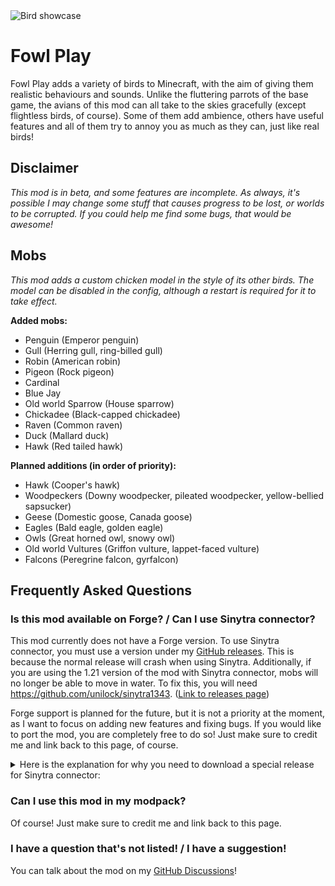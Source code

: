 <img src="https://cdn.modrinth.com/data/WpXfePbg/images/1c1f612324b1332cc0f53770f03e7759cede383d.png" alt="Bird showcase">

# Fowl Play

Fowl Play adds a variety of birds to Minecraft, with the aim of giving them realistic behaviours and sounds. Unlike the fluttering parrots of the base game, the avians of this mod can all take to the skies gracefully (except flightless birds, of course). Some of them add ambience, others have useful features and all of them try to annoy you as much as they can, just like real birds!

## Disclaimer

_This mod is in beta, and some features are incomplete. As always, it's possible I may change some stuff that causes progress to be lost, or worlds to be corrupted. If you could help me find some bugs, that would be awesome!_

## Mobs

_This mod adds a custom chicken model in the style of its other birds. The model can be disabled in the config, although a restart is required for it to take effect._

**Added mobs:**

- Penguin (Emperor penguin)
- Gull (Herring gull, ring-billed gull)
- Robin (American robin)
- Pigeon (Rock pigeon)
- Cardinal
- Blue Jay
- Old world Sparrow (House sparrow)
- Chickadee (Black-capped chickadee)
- Raven (Common raven)
- Duck (Mallard duck)
- Hawk (Red tailed hawk)

**Planned additions (in order of priority):**

- Hawk (Cooper's hawk)
- Woodpeckers (Downy woodpecker, pileated woodpecker, yellow-bellied sapsucker)
- Geese (Domestic goose, Canada goose)
- Eagles (Bald eagle, golden eagle)
- Owls (Great horned owl, snowy owl)
- Old world Vultures (Griffon vulture, lappet-faced vulture)
- Falcons (Peregrine falcon, gyrfalcon)

## Frequently Asked Questions

### Is this mod available on Forge? / Can I use Sinytra connector?

This mod currently does not have a Forge version. To use Sinytra connector, you must use a version under my [GitHub releases](https://github.com/aqariio/Fowl-Play/releases). This is because the normal release will crash when using Sinytra. Additionally, if you are using the 1.21 version of the mod with Sinytra connector, mobs will no longer be able to move in water. To fix this, you will need https://github.com/unilock/sinytra1343. ([Link to releases page](https://github.com/unilock/sinytra1343/releases))

Forge support is planned for the future, but it is not a priority at the moment, as I want to focus on adding new features and fixing bugs. If you would like to port the mod, you are completely free to do so! Just make sure to credit me and link back to this page, of course. 

<details>
<summary>Here is the explanation for why you need to download a special release for Sinytra connector:</summary>

The two mixins fowlplay\$modifySlipperiness and fowlplay\$increaseAirSpeed in LivingEntityMixin cause a crash when loaded with Sinytra connector. This is because they modify code that does not exist when loaded with Forge. Both getAirSpeed() and getSlipperiness() are written differently in Forge compared to Fabric, which is what causes this crash. The special jars in the GitHub releases simply remove these two mixins. As for the fix for the 1.21 version, the solution was given in [this](https://github.com/aqariio/Fowl-Play/issues/15) thread.
</details>

### Can I use this mod in my modpack?

Of course! Just make sure to credit me and link back to this page.

### I have a question that's not listed! / I have a suggestion!

You can talk about the mod on my [GitHub Discussions](https://github.com/aqariio/Fowl-Play/discussions)!